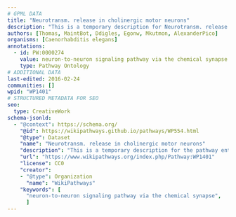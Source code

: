 ```yaml
---
# GPML DATA
title: "Neurotransm. release in cholinergic motor neurons"
description: "This is a temporary description for Neurotransm. release in cholinergic motor neurons"
authors: [Thomas, MaintBot, Ddigles, Egonw, Mkutmon, AlexanderPico]
organisms: [Caenorhabditis elegans]
annotations:
  - id: PW:0000274
    value: neuron-to-neuron signaling pathway via the chemical synapse
    type: Pathway Ontology
# ADDITIONAL DATA
last-edited: 2016-02-24
communities: []
wpid: "WP1401"
# STRUCTURED METADATA FOR SEO
seo:
  type: CreativeWork
schema-jsonld:
  - "@context": https://schema.org/
    "@id": https://wikipathways.github.io/pathways/WP554.html
    "@type": Dataset
    "name": "Neurotransm. release in cholinergic motor neurons"
    "description": "This is a temporary description for the pathway entitled: Neurotransm. release in cholinergic motor neurons"
    "url": "https://www.wikipathways.org/index.php/Pathway:WP1401"
    "license": CC0
    "creator":
    - "@type": Organization
      "name": "WikiPathways"
    "keywords": [
      "neuron-to-neuron signaling pathway via the chemical synapse",
      ]
---
```

